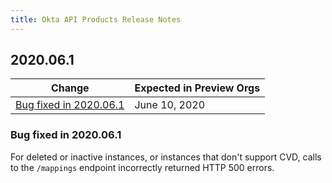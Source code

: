```yaml
---
title: Okta API Products Release Notes
---
```


## 2020.06.1

| Change                                              | Expected in Preview Orgs |
| --------------------------------------------------- | ------------------------ |
| [Bug fixed in 2020.06.1](#bug-fixed-in-2020-06-1)   | June 10, 2020            |

### Bug fixed in 2020.06.1

For deleted or inactive instances, or instances that don't support CVD, calls to the `/mappings` endpoint incorrectly returned HTTP 500 errors.
